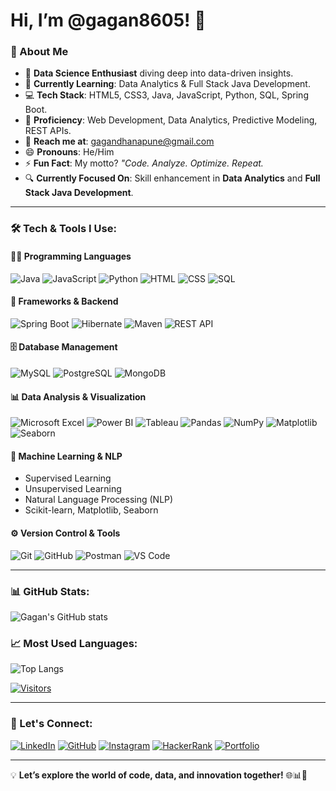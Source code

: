 # Hi, I’m @gagan8605! 👋

### 🚀 About Me
- 👀 **Data Science Enthusiast** diving deep into data-driven insights.
- 🌱 **Currently Learning**: Data Analytics & Full Stack Java Development.
- 💻 **Tech Stack**: HTML5, CSS3, Java, JavaScript, Python, SQL, Spring Boot.
- 🎯 **Proficiency**: Web Development, Data Analytics, Predictive Modeling, REST APIs.
- 👯 **Reach me at**: gagandhanapune@gmail.com
- 😄 **Pronouns**: He/Him
- ⚡ **Fun Fact**: My motto? *"Code. Analyze. Optimize. Repeat.*
- 🔍 **Currently Focused On**: Skill enhancement in **Data Analytics** and **Full Stack Java Development**.

---

### 🛠 Tech & Tools I Use:

#### 🧑‍💻 **Programming Languages**
![Java](https://img.shields.io/badge/Java-007396?style=for-the-badge&logo=java&logoColor=white)
![JavaScript](https://img.shields.io/badge/JavaScript-ES6+-F7DF1E?style=for-the-badge&logo=javascript&logoColor=black)
![Python](https://img.shields.io/badge/Python-3776AB?style=for-the-badge&logo=python&logoColor=white)
![HTML](https://img.shields.io/badge/HTML5-E34F26?style=for-the-badge&logo=html5&logoColor=white)
![CSS](https://img.shields.io/badge/CSS3-1572B6?style=for-the-badge&logo=css3&logoColor=white)
![SQL](https://img.shields.io/badge/SQL-4479A1?style=for-the-badge&logo=sqlite&logoColor=white)

#### 🔧 **Frameworks & Backend**
![Spring Boot](https://img.shields.io/badge/Spring%20Boot-6DB33F?style=for-the-badge&logo=spring-boot&logoColor=white)
![Hibernate](https://img.shields.io/badge/Hibernate-59666C?style=for-the-badge&logo=hibernate&logoColor=white)
![Maven](https://img.shields.io/badge/Maven-C71A36?style=for-the-badge&logo=apache-maven&logoColor=white)
![REST API](https://img.shields.io/badge/REST-API-FF6F00?style=for-the-badge)

#### 🗄️ **Database Management**
![MySQL](https://img.shields.io/badge/MySQL-005C84?style=for-the-badge&logo=mysql&logoColor=white)
![PostgreSQL](https://img.shields.io/badge/PostgreSQL-336791?style=for-the-badge&logo=postgresql&logoColor=white)
![MongoDB](https://img.shields.io/badge/MongoDB-4EA94B?style=for-the-badge&logo=mongodb&logoColor=white)

#### 📊 **Data Analysis & Visualization**
![Microsoft Excel](https://img.shields.io/badge/Excel-217346?style=for-the-badge&logo=microsoft-excel&logoColor=white)
![Power BI](https://img.shields.io/badge/PowerBI-F2C811?style=for-the-badge&logo=powerbi&logoColor=black)
![Tableau](https://img.shields.io/badge/Tableau-E97627?style=for-the-badge&logo=tableau&logoColor=white)
![Pandas](https://img.shields.io/badge/Pandas-150458?style=for-the-badge&logo=pandas&logoColor=white)
![NumPy](https://img.shields.io/badge/NumPy-013243?style=for-the-badge&logo=numpy&logoColor=white)
![Matplotlib](https://img.shields.io/badge/Matplotlib-11557C?style=for-the-badge&logo=matplotlib&logoColor=white)
![Seaborn](https://img.shields.io/badge/Seaborn-2E4C5B?style=for-the-badge)

#### 🤖 **Machine Learning & NLP**
- Supervised Learning
- Unsupervised Learning
- Natural Language Processing (NLP)
- Scikit-learn, Matplotlib, Seaborn

#### ⚙️ **Version Control & Tools**
![Git](https://img.shields.io/badge/Git-F05032?style=for-the-badge&logo=git&logoColor=white)
![GitHub](https://img.shields.io/badge/GitHub-181717?style=for-the-badge&logo=github&logoColor=white)
![Postman](https://img.shields.io/badge/Postman-FF6C37?style=for-the-badge&logo=postman&logoColor=white)
![VS Code](https://img.shields.io/badge/VS%20Code-007ACC?style=for-the-badge&logo=visual-studio-code&logoColor=white)

---

### 📊 GitHub Stats:
![Gagan's GitHub stats](https://github-readme-stats.vercel.app/api?username=gagan8605&show_icons=true&theme=tokyonight)

### 📈 Most Used Languages:
![Top Langs](https://github-readme-stats.vercel.app/api/top-langs/?username=gagan8605&layout=compact&theme=tokyonight)

[![Visitors](https://hits.sh/github.com/gagan8605/gagan8605.svg?style=for-the-badge&label=Visitors&color=blue)](https://hits.sh/github.com/gagan8605/gagan8605/)

---

### 🔗 Let's Connect:

[![LinkedIn](https://img.shields.io/badge/LinkedIn-0A66C2?style=for-the-badge&logo=linkedin&logoColor=white)](https://www.linkedin.com/in/gagan-dhanapune-23996a274/)
[![GitHub](https://img.shields.io/badge/GitHub-181717?style=for-the-badge&logo=github&logoColor=white)](https://github.com/gagan8605)
[![Instagram](https://img.shields.io/badge/Instagram-E4405F?style=for-the-badge&logo=instagram&logoColor=white)](https://www.instagram.com/gagan___d07?igsh=Y3dvN2VlMGN0YXJz)
[![HackerRank](https://img.shields.io/badge/HackerRank-2EC866?style=for-the-badge&logo=hackerrank&logoColor=white)](https://www.hackerrank.com/profile/gagandhanapune)
[![Portfolio](https://img.shields.io/badge/Portfolio-000000?style=for-the-badge&logo=firefox&logoColor=white)](https://gagan07-dhanapune.netlify.app/)

---

💡 **Let’s explore the world of code, data, and innovation together!** 🌐📊🚀
